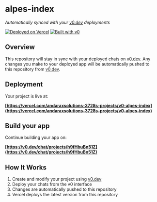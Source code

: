 # alpes-index

*Automatically synced with your [v0.dev](https://v0.dev) deployments*

[![Deployed on Vercel](https://img.shields.io/badge/Deployed%20on-Vercel-black?style=for-the-badge&logo=vercel)](https://vercel.com/andaraxsolutions-3728s-projects/v0-alpes-index)
[![Built with v0](https://img.shields.io/badge/Built%20with-v0.dev-black?style=for-the-badge)](https://v0.dev/chat/projects/h9fHbuBn51Z)

## Overview

This repository will stay in sync with your deployed chats on [v0.dev](https://v0.dev).
Any changes you make to your deployed app will be automatically pushed to this repository from [v0.dev](https://v0.dev).

## Deployment

Your project is live at:

**[https://vercel.com/andaraxsolutions-3728s-projects/v0-alpes-index](https://vercel.com/andaraxsolutions-3728s-projects/v0-alpes-index)**

## Build your app

Continue building your app on:

**[https://v0.dev/chat/projects/h9fHbuBn51Z](https://v0.dev/chat/projects/h9fHbuBn51Z)**

## How It Works

1. Create and modify your project using [v0.dev](https://v0.dev)
2. Deploy your chats from the v0 interface
3. Changes are automatically pushed to this repository
4. Vercel deploys the latest version from this repository
